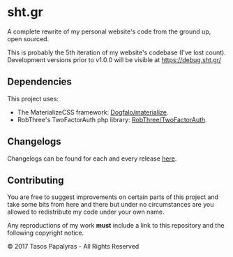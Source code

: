 # sht.gr
A complete rewrite of my personal website's code from the ground up, open sourced.

This is probably the 5th iteration of my website's codebase (I've lost count).
Development versions prior to v1.0.0 will be visible at https://debug.sht.gr/

## Dependencies
This project uses:
+ The MaterializeCSS framework: [Dogfalo/materialize](https://github.com/Dogfalo/materialize).
+ RobThree's TwoFactorAuth php library: [RobThree/TwoFactorAuth](https://github.com/RobThree/TwoFactorAuth).

## Changelogs
Changelogs can be found for each and every release [here](https://github.com/ShtHappens796/sht.gr/releases).

## Contributing
You are free to suggest improvements on certain parts of this project and take some bits from here and there but under no circumstances are you allowed to redistribute my code under your own name.

Any reproductions of my work **must** include a link to this repository and the following copyright notice.

© 2017 Tasos Papalyras - All Rights Reserved
